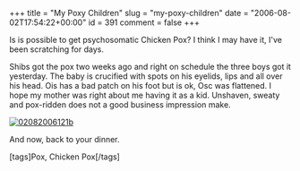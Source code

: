 +++
title = "My Poxy Children"
slug = "my-poxy-children"
date = "2006-08-02T17:54:22+00:00"
id = 391
comment = false
+++

Is is possible to get psychosomatic Chicken Pox? I think I may have it, I've been scratching for days. 

Shibs got the pox two weeks ago and right on schedule the three boys got it yesterday. The baby is crucified with spots on his eyelids, lips and all over his head. Ois has a bad patch on his foot but is ok, Osc was flattened. I hope my mother was right about me having it as a kid. Unshaven, sweaty and pox-ridden does not a good business impression make.

[![02082006121b](http://static.flickr.com/94/205015496_8b7461a5f5_m.jpg)](http://www.flickr.com/photos/bandon1/205015496/ "Photo Sharing")

And now, back to your dinner.

[tags]Pox, Chicken Pox[/tags]
